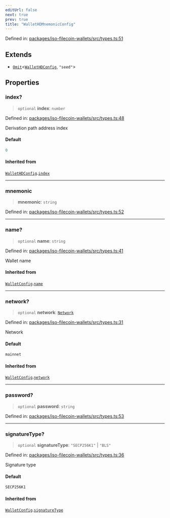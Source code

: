 ```yaml
---
editUrl: false
next: true
prev: true
title: "WalletHDMnemonicConfig"
---
```


Defined in: [packages/iso-filecoin-wallets/src/types.ts:51](https://github.com/hugomrdias/filecoin/blob/main/packages/iso-filecoin-wallets/src/types.ts#L51)

## Extends

- [`Omit`](https://www.typescriptlang.org/docs/handbook/utility-types.html#omittype-keys)\<[`WalletHDConfig`](/api/iso-filecoin-wallets/types/interfaces/wallethdconfig/), `"seed"`\>

## Properties

### index?

> `optional` **index**: `number`

Defined in: [packages/iso-filecoin-wallets/src/types.ts:48](https://github.com/hugomrdias/filecoin/blob/main/packages/iso-filecoin-wallets/src/types.ts#L48)

Derivation path address index

#### Default

```ts
0
```

#### Inherited from

[`WalletHDConfig`](/api/iso-filecoin-wallets/types/interfaces/wallethdconfig/).[`index`](/api/iso-filecoin-wallets/types/interfaces/wallethdconfig/#index)

***

### mnemonic

> **mnemonic**: `string`

Defined in: [packages/iso-filecoin-wallets/src/types.ts:52](https://github.com/hugomrdias/filecoin/blob/main/packages/iso-filecoin-wallets/src/types.ts#L52)

***

### name?

> `optional` **name**: `string`

Defined in: [packages/iso-filecoin-wallets/src/types.ts:41](https://github.com/hugomrdias/filecoin/blob/main/packages/iso-filecoin-wallets/src/types.ts#L41)

Wallet name

#### Inherited from

[`WalletConfig`](/api/iso-filecoin-wallets/types/interfaces/walletconfig/).[`name`](/api/iso-filecoin-wallets/types/interfaces/walletconfig/#name)

***

### network?

> `optional` **network**: [`Network`](/api/iso-filecoin-wallets/filsnap/type-aliases/network/)

Defined in: [packages/iso-filecoin-wallets/src/types.ts:31](https://github.com/hugomrdias/filecoin/blob/main/packages/iso-filecoin-wallets/src/types.ts#L31)

Network

#### Default

```ts
mainnet
```

#### Inherited from

[`WalletConfig`](/api/iso-filecoin-wallets/types/interfaces/walletconfig/).[`network`](/api/iso-filecoin-wallets/types/interfaces/walletconfig/#network)

***

### password?

> `optional` **password**: `string`

Defined in: [packages/iso-filecoin-wallets/src/types.ts:53](https://github.com/hugomrdias/filecoin/blob/main/packages/iso-filecoin-wallets/src/types.ts#L53)

***

### signatureType?

> `optional` **signatureType**: `"SECP256K1"` \| `"BLS"`

Defined in: [packages/iso-filecoin-wallets/src/types.ts:36](https://github.com/hugomrdias/filecoin/blob/main/packages/iso-filecoin-wallets/src/types.ts#L36)

Signature type

#### Default

```ts
SECP256K1
```

#### Inherited from

[`WalletConfig`](/api/iso-filecoin-wallets/types/interfaces/walletconfig/).[`signatureType`](/api/iso-filecoin-wallets/types/interfaces/walletconfig/#signaturetype)
